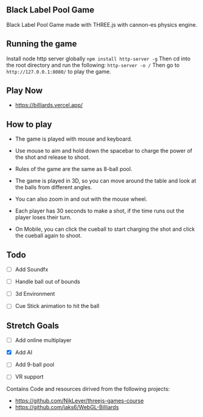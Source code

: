 ## Black Label Pool Game 
Black Label Pool Game made with THREE.js with cannon-es physics engine. 

## Running the game
Install node http server globally
`npm install http-server -g`
Then cd into the root directory and run the following:
`http-server -o /`
Then go to `http://127.0.0.1:8080/` to play the game.

## Play Now
- https://billiards.vercel.app/

## How to play
- The game is played with mouse and keyboard.
- Use mouse to aim and hold down the spacebar to charge the power of the shot and release to shoot.
- Rules of the game are the same as 8-ball pool.
- The game is played in 3D, so you can move around the table and look at the balls from different angles.
- You can also zoom in and out with the mouse wheel.
- Each player has 30 seconds to make a shot, if the time runs out the player loses their turn.

- On Mobile, you can click the cueball to start charging the shot and click the cueball again to shoot.


## Todo
- [ ] Add Soundfx
- [ ] Handle ball out of bounds
- [ ] 3d Environment
- [ ] Cue Stick animation to hit the ball


## Stretch Goals
- [ ] Add online multiplayer
- [x] Add AI
- [ ] Add 9-ball pool
- [ ] VR support





Contains Code and resources dirived from the following projects:
- https://github.com/NikLever/threejs-games-course 
- https://github.com/jaks6/WebGL-Billiards
